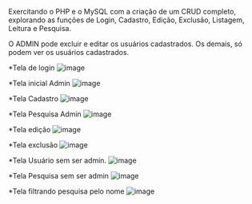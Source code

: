 Exercitando o PHP e o MySQL com a criação de um CRUD completo, explorando as funções de Login, Cadastro, Edição, Exclusão, Listagem, Leitura e Pesquisa.

O ADMIN pode excluir e editar os usuários cadastrados. 
Os demais, só podem ver os usuários cadastrados. 

*Tela de login
![image](https://github.com/user-attachments/assets/076c55cd-afd6-40b9-b4f1-5ac2b48025a7)

*Tela inicial Admin
![image](https://github.com/user-attachments/assets/344c7312-5459-4e1b-abfd-d541b99a33d4)

*Tela Cadastro
![image](https://github.com/user-attachments/assets/530a27cb-eafc-4d2b-bcfd-91929bf36701)

*Tela Pesquisa Admin
![image](https://github.com/user-attachments/assets/c6d09bf6-7150-45f4-97d7-b5caaa3b17f8)

*Tela edição
![image](https://github.com/user-attachments/assets/f42a5c2e-ae1b-41fd-87e1-0445ba421789)

*Tela exclusão
![image](https://github.com/user-attachments/assets/0e29d6a3-d085-42c0-a173-85dcddbe3b50)

*Tela Usuário sem ser admin.
![image](https://github.com/user-attachments/assets/5404f253-40ca-4b99-81a7-048851f5ffcf)

*Tela Pesquisa sem ser admin
![image](https://github.com/user-attachments/assets/4505b720-9587-4ec4-a57d-eeb73e392c7f)

*Tela filtrando pesquisa pelo nome
![image](https://github.com/user-attachments/assets/fe08f99f-0ed9-41c7-b3d8-1619dd66939e)










